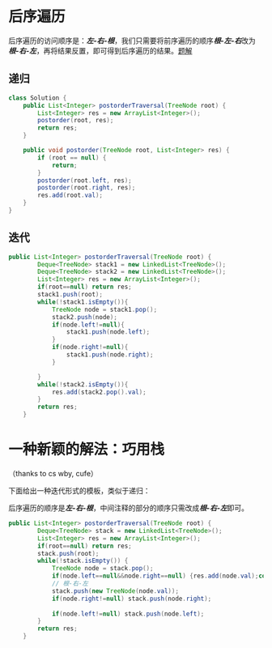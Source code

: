 # 后序遍历

后序遍历的访问顺序是：***左-右-根***，我们只需要将前序遍历的顺序***根-左-右***改为***根-右-左***，再将结果反置，即可得到后序遍历的结果。[题解](https://leetcode-cn.com/problems/binary-tree-postorder-traversal/solution/er-cha-shu-de-hou-xu-bian-li-by-leetcode-solution/)

## 递归

```java
class Solution {
    public List<Integer> postorderTraversal(TreeNode root) {
        List<Integer> res = new ArrayList<Integer>();
        postorder(root, res);
        return res;
    }

    public void postorder(TreeNode root, List<Integer> res) {
        if (root == null) {
            return;
        }
        postorder(root.left, res);
        postorder(root.right, res);
        res.add(root.val);
    }
}
```

## 迭代

```java
public List<Integer> postorderTraversal(TreeNode root) {
        Deque<TreeNode> stack1 = new LinkedList<TreeNode>();
        Deque<TreeNode> stack2 = new LinkedList<TreeNode>();
        List<Integer> res = new ArrayList<Integer>();
        if(root==null) return res;
        stack1.push(root);
        while(!stack1.isEmpty()){
            TreeNode node = stack1.pop();
            stack2.push(node);
            if(node.left!=null){
                stack1.push(node.left);
            }
            if(node.right!=null){
                stack1.push(node.right);
            }

        }
        while(!stack2.isEmpty()){
            res.add(stack2.pop().val);
        }
        return res;
    }
```

# 一种新颖的解法：巧用栈
（thanks to cs wby, cufe）

下面给出一种迭代形式的模板，类似于递归：

后序遍历的顺序是***左-右-根***，中间注释的部分的顺序只需改成***根-右-左***即可。

```java
public List<Integer> postorderTraversal(TreeNode root) {
        Deque<TreeNode> stack = new LinkedList<TreeNode>();
		List<Integer> res = new ArrayList<Integer>();
        if(root==null) return res;
		stack.push(root);
		while(!stack.isEmpty()) {
			TreeNode node = stack.pop();
			if(node.left==null&&node.right==null) {res.add(node.val);continue;}
			// 根-右-左
            stack.push(new TreeNode(node.val));
            if(node.right!=null) stack.push(node.right);
			
			if(node.left!=null) stack.push(node.left);
		}
		return res;
    }
```

